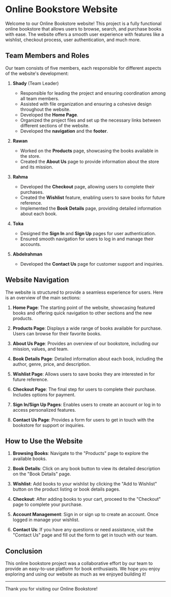 # Online Bookstore Website

Welcome to our Online Bookstore website! This project is a fully functional online bookstore that allows users to browse, search, and purchase books with ease. The website offers a smooth user experience with features like a wishlist, checkout process, user authentication, and much more.

## Team Members and Roles

Our team consists of five members, each responsible for different aspects of the website's development:

1. **Shady** (Team Leader)
   - Responsible for leading the project and ensuring coordination among all team members.
   - Assisted with file organization and ensuring a cohesive design throughout the website.
   - Developed the **Home Page**.
   - Organized the project files and set up the necessary links between different sections of the website.
   - Developed the **navigation** and the **footer**.
 
2. **Rawan**
   - Worked on the **Products** page, showcasing the books available in the store.
   - Created the **About Us** page to provide information about the store and its mission.

3. **Rahma**
   - Developed the **Checkout** page, allowing users to complete their purchases.
   - Created the **Wishlist** feature, enabling users to save books for future reference.
   - Implemented the **Book Details** page, providing detailed information about each book.

4. **Toka**
   - Designed the **Sign In** and **Sign Up** pages for user authentication.
   - Ensured smooth navigation for users to log in and manage their accounts.

6. **Abdelrahman**
   - Developed the **Contact Us** page for customer support and inquiries.

## Website Navigation

The website is structured to provide a seamless experience for users. Here is an overview of the main sections:

1. **Home Page**: The starting point of the website, showcasing featured books and offering quick navigation to other sections and the new products.

2. **Products Page**: Displays a wide range of books available for purchase. Users can browse for their favorite books.

3. **About Us Page**: Provides an overview of our bookstore, including our mission, values, and team.

4. **Book Details Page**: Detailed information about each book, including the author, genre, price, and description.

5. **Wishlist Page**: Allows users to save books they are interested in for future reference.

6. **Checkout Page**: The final step for users to complete their purchase. Includes options for payment.

7. **Sign In/Sign Up Pages**: Enables users to create an account or log in to access personalized features.

8. **Contact Us Page**: Provides a form for users to get in touch with the bookstore for support or inquiries.

## How to Use the Website

1. **Browsing Books**: Navigate to the "Products" page to explore the available books.

2. **Book Details**: Click on any book button to view its detailed description on the "Book Details" page.

3. **Wishlist**: Add books to your wishlist by clicking the "Add to Wishlist" button on the product listing or book details pages.

4. **Checkout**: After adding books to your cart, proceed to the "Checkout" page to complete your purchase.

5. **Account Management**: Sign in or sign up to create an account. Once logged in manage your wishlist.

6. **Contact Us**: If you have any questions or need assistance, visit the "Contact Us" page and fill out the form to get in touch with our team.

## Conclusion

This online bookstore project was a collaborative effort by our team to provide an easy-to-use platform for book enthusiasts. We hope you enjoy exploring and using our website as much as we enjoyed building it!

---

Thank you for visiting our Online Bookstore!

